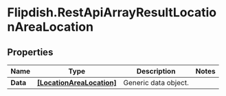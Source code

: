 # Flipdish.RestApiArrayResultLocationAreaLocation

## Properties
Name | Type | Description | Notes
------------ | ------------- | ------------- | -------------
**Data** | [**[LocationAreaLocation]**](LocationAreaLocation.md) | Generic data object. | 


